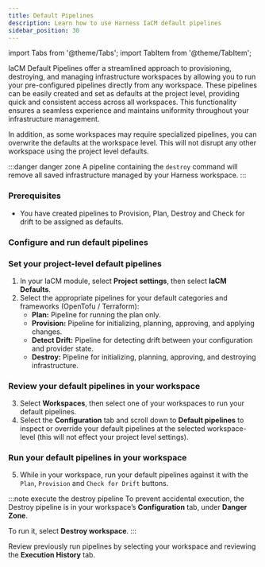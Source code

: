 ```yaml
---
title: Default Pipelines
description: Learn how to use Harness IaCM default pipelines
sidebar_position: 30
---
```


import Tabs from '@theme/Tabs';
import TabItem from '@theme/TabItem';

IaCM Default Pipelines offer a streamlined approach to provisioning, destroying, and managing infrastructure workspaces by allowing you to run your pre-configured pipelines directly from any workspace. These pipelines can be easily created and set as defaults at the project level, providing quick and consistent access across all workspaces. This functionality ensures a seamless experience and maintains uniformity throughout your infrastructure management. 

In addition, as some workspaces may require specialized pipelines, you can overwrite the defaults at the workspace level. This will not disrupt any other workspace using the project level defaults.

:::danger danger zone
A pipeline containing the `destroy` command will remove all saved infrastructure managed by your Harness workspace.
:::

### Prerequisites

- You have created pipelines to Provision, Plan, Destroy and Check for drift to be assigned as defaults. 

<DocVideo src="https://www.youtube.com/embed/KvdzUWs8urE" title="Harness IaCM: Default Pipelines" />

### Configure and run default pipelines

<Tabs>
<TabItem value="Interactive guide">
<DocVideo src="https://app.tango.us/app/embed/82d2b223-b468-4cdf-a311-be4fdf59ce6c?skipCover=false&defaultListView=false&skipBranding=false&makeViewOnly=false&hideAuthorAndDetails=true" title="Harness IaCM: Default Pipelines" />
</TabItem>
<TabItem value="Step-by-step">

### Set your project-level default pipelines
1. In your IaCM module, select **Project settings**, then select **IaCM Defaults**.
2. Select the appropriate pipelines for your default categories and frameworks (OpenTofu / Terraform):
   - **Plan:** Pipeline for running the plan only.
   - **Provision:** Pipeline for initializing, planning, approving, and applying changes.
   - **Detect Drift:** Pipeline for detecting drift between your configuration and provider state. 
   - **Destroy:** Pipeline for initializing, planning, approving, and destroying infrastructure.

### Review your default pipelines in your workspace
3. Select **Workspaces**, then select one of your workspaces to run your default pipelines.
4. Select the **Configuration** tab and scroll down to **Default pipelines** to inspect or override your default pipelines at the selected workspace-level (this will not effect your project level settings).

### Run your default pipelines in your workspace
5. While in your workspace, run your default pipelines against it with the `Plan`, `Provision` and `Check for Drift` buttons.

:::note execute the destroy pipeline
To prevent accidental execution, the Destroy pipeline is in your workspace’s **Configuration** tab, under **Danger Zone**.

To run it, select **Destroy workspace**.
:::

</TabItem>
</Tabs>

Review previously run pipelines by selecting your workspace and reviewing the **Execution History** tab.

